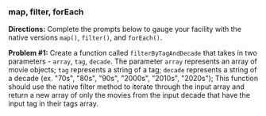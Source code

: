 ### map, filter, forEach

**Directions:** Complete the prompts below to gauge your facility with the native versions `map()`, `filter()`, and `forEach()`.

**Problem #1:** Create a function called `filterByTagAndDecade` that takes in two parameters - `array`, `tag`, `decade`. The parameter `array` represents an array of movie objects; `tag` represents a string of a tag; `decade` represents a string of a decade (ex. "70s", "80s", "90s", "2000s", "2010s", "2020s"); This function should use the native filter method to iterate through the input array and return a new array of only the movies from the input decade that have the input tag in their tags array.